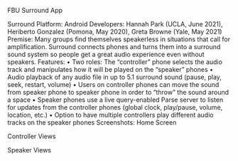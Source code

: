 FBU Surround App

Surround
Platform: Android
Developers: Hannah Park (UCLA, June 2021), Heriberto Gonzalez (Pomona, May 2020), Greta Browne (Yale, May 2021)
Premise: Many groups find themselves speakerless in situations that call for amplification. Surround connects phones and turns them into a surround sound system so people get a great audio experience even without speakers. 
Features: 
•	Two roles: The “controller” phone selects the audio track and manipulates how it will be played on the “speaker” phones
•	Audio playback of any audio file in up to 5.1 surround sound (pause, play, seek, restart, volume)
•	Users on controller phones can move the sound from speaker phone to speaker phone in order to “throw” the sound around a space
•	Speaker phones use a live query-enabled Parse server to listen for updates from the controller phones (global clock, play/pause, volume, location, etc.)
•	Option to have multiple controllers play different audio tracks on the speaker phones
Screenshots:
Home Screen



Controller Views











Speaker Views











